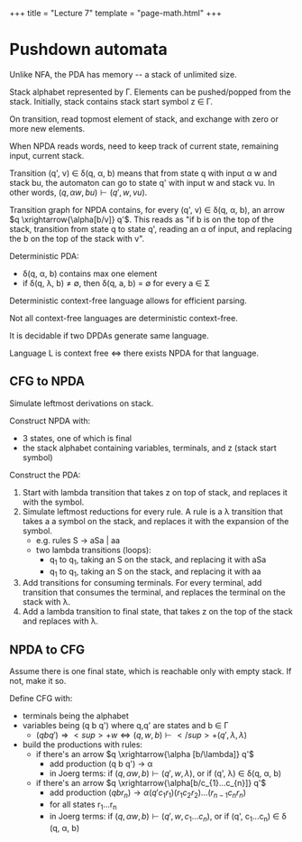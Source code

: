 +++
title = "Lecture 7"
template = "page-math.html"
+++

# Pushdown automata

Unlike NFA, the PDA has memory -- a stack of unlimited size.

Stack alphabet represented by Γ. Elements can be pushed/popped from the
stack. Initially, stack contains stack start symbol z ∈ Γ.

On transition, read topmost element of stack, and exchange with zero or
more new elements.

When NPDA reads words, need to keep track of current state, remaining
input, current stack.

Transition (q', v) ∈ δ(q, α, b) means that from state q with input α w
and stack bu, the automaton can go to state q' with input w and stack
vu. In other words, $(q, \alpha w, bu) \vdash (q', w, vu)$.

Transition graph for NPDA contains, for every (q', v) ∈ δ(q, α, b), an
arrow $q \xrightarrow{\alpha[b/v]} q'$. This reads as "if b is on the top of the
stack, transition from state q to state q', reading an α of input, and replacing
the b on the top of the stack with v".

Deterministic PDA:

-   δ(q, α, b) contains max one element
-   if δ(q, λ, b) ≠ ∅, then δ(q, a, b) = ∅ for every a ∈ Σ

Deterministic context-free language allows for efficient parsing.

Not all context-free languages are deterministic context-free.

It is decidable if two DPDAs generate same language.

Language L is context free ⇔ there exists NPDA for that language.

## CFG to NPDA

Simulate leftmost derivations on stack.

Construct NPDA with:

-   3 states, one of which is final
-   the stack alphabet containing variables, terminals, and z (stack
    start symbol)

Construct the PDA:

1.  Start with lambda transition that takes z on top of stack, and
    replaces it with the symbol.
2.  Simulate leftmost reductions for every rule. A rule is a λ
    transition that takes a a symbol on the stack, and replaces it with
    the expansion of the symbol.
    -   e.g. rules S → aSa \| aa
    -   two lambda transitions (loops):
        -   q<sub>1</sub> to q<sub>1</sub>, taking an S on the stack, and replacing it
            with aSa
        -   q<sub>1</sub> to q<sub>1</sub>, taking an S on the stack, and replacing it
            with aa
3.  Add transitions for consuming terminals. For every terminal, add
    transition that consumes the terminal, and replaces the terminal on
    the stack with λ.
4.  Add a lambda transition to final state, that takes z on the top of
    the stack and replaces with λ.

## NPDA to CFG

Assume there is one final state, which is reachable only with empty
stack. If not, make it so.

Define CFG with:

-   terminals being the alphabet
-   variables being (q b q') where q,q' are states and b ∈ Γ
    -   $(q b q') \Rightarrow<sup>{+} w \Leftrightarrow (q, w, b) \vdash</sup>{+} (q', \lambda, \lambda)$
-   build the productions with rules:
    - if there's an arrow $q \xrightarrow{\alpha [b/\lambda]} q'$
        -   add production (q b q') → α
        -   in Joerg terms: if $(q, \alpha w, b) \vdash (q', w, \lambda)$, or if (q', λ) ∈ δ(q, α, b)
    - if there's an arrow $q \xrightarrow{\alpha[b/c_{1}...c_{n}]} q'$
        -   add production $(q b r_{n}) \rightarrow \alpha (q' c_{1} r_{1})(r_{1} c_{2}r_{2})...(r_{n-1}c_{n}r_{n})$
        -   for all states r<sub>1</sub>...r<sub>n</sub>
        -   in Joerg terms: if $(q, \alpha w, b) \vdash (q', w, c_{1}...c_{n})$, or if (q', c<sub>1</sub>...c<sub>n</sub>) ∈ δ (q, α, b)
